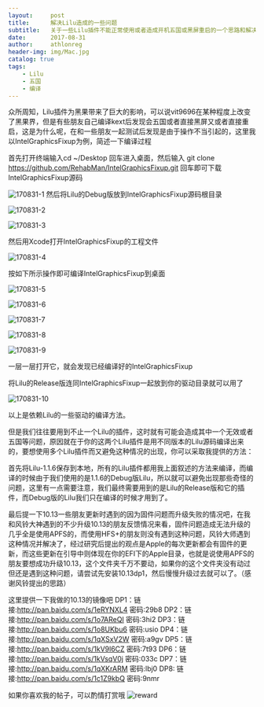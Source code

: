 ```yaml
---
layout:     post
title:      解决Lilu造成的一些问题
subtitle:   关于一些Lilu插件不能正常使用或者造成开机五国或黑屏重启的一个思路和解决办法
date:       2017-08-31
author:     athlonreg
header-img: img/Mac.jpg
catalog: true
tags:
    - Lilu
    - 五国
    - 编译
---
```



众所周知，Lilu插件为黑果带来了巨大的影响，可以说vit9696在某种程度上改变了黑果界，但是有些朋友自己编译kext后发现会五国或者直接黑屏又或者直接重启，这是为什么呢，在和一些朋友一起测试后发现是由于操作不当引起的，这里我以IntelGraphicsFixup为例，简述一下编译过程

首先打开终端输入cd ~/Desktop 回车进入桌面，然后输入 git clone https://github.com/RehabMan/IntelGraphicsFixup.git 回车即可下载IntelGraphicsFixup源码

![170831-1](http://ovefvi4g3.bkt.clouddn.com/170831-1-1.png)
然后将Lilu的Debug版放到IntelGraphicsFixup源码根目录

![170831-2](http://ovefvi4g3.bkt.clouddn.com/170831-2-1.png)

![170831-3](http://ovefvi4g3.bkt.clouddn.com/170831-3-1.png)

然后用Xcode打开IntelGraphicsFixup的工程文件

![170831-4](http://ovefvi4g3.bkt.clouddn.com/170831-4-1.png)

按如下所示操作即可编译IntelGraphicsFixup到桌面

![170831-5](http://ovefvi4g3.bkt.clouddn.com/170831-5-1.png)

![170831-6](http://ovefvi4g3.bkt.clouddn.com/170831-6-1.png)

![170831-7](http://ovefvi4g3.bkt.clouddn.com/170831-7-1.png)

![170831-8](http://ovefvi4g3.bkt.clouddn.com/170831-8-1.png)

![170831-9](http://ovefvi4g3.bkt.clouddn.com/170831-9-1.png)

一层一层打开它，就会发现已经编译好的IntelGraphicsFixup

将Lilu的Release版连同IntelGraphicsFixup一起放到你的驱动目录就可以用了

![170831-10](http://ovefvi4g3.bkt.clouddn.com/170831-10-1.png)

以上是依赖Lilu的一些驱动的编译方法。

但是我们往往要用到不止一个Lilu的插件，这时就有可能会造成其中一个无效或者五国等问题，原因就在于你的这两个Lilu插件是用不同版本的Lilu源码编译出来的，要想使用多个Lilu插件而又避免这种情况的出现，你可以采取我提供的方法：

首先将Lilu-1.1.6保存到本地，所有的Lilu插件都用我上面叙述的方法来编译，而编译的时候由于我们使用的是1.1.6的Debug版Lilu，所以就可以避免出现那些奇怪的问题，这里有一点需要注意，我们最终需要用到的是Lilu的Release版和它的插件，而Debug版的Lilu我们只在编译的时候才用到了。

最后提一下10.13一些朋友更新时遇到的因为固件问题而升级失败的情况吧，在我和风铃大神遇到的不少升级10.13的朋友反馈情况来看，固件问题造成无法升级的几乎全是使用APFS的，而使用HFS+的朋友则没有遇到这种问题，风铃大师遇到这种情况并解决了，经过研究后提出的观点是Apple的每次更新都会有固件的更新，而这些更新在引导中则体现在你的EFI下的Apple目录，也就是说使用APFS的朋友要想成功升级10.13，这个文件夹千万不要动，如果你的这个文件夹没有动过但还是遇到这种问题，请尝试先安装10.13dp1，然后慢慢升级过去就可以了。（感谢风铃提出的思路）

这里提供一下我做的10.13的镜像吧
DP1：链接:http://pan.baidu.com/s/1eRYNXL4  密码:29b8
DP2：链接:http://pan.baidu.com/s/1o7AReQI  密码:3hi2
DP3：链接:http://pan.baidu.com/s/1o8UKbu6  密码:usio
DP4：链接:http://pan.baidu.com/s/1qXSxV2W  密码:a9gv
DP5：链接:http://pan.baidu.com/s/1kV9l6CZ  密码:7t93
DP6：链接:http://pan.baidu.com/s/1kVsqV0j  密码:033c
DP7：链接:http://pan.baidu.com/s/1qXKrARM  密码:lbj0
DP8: 链接:http://pan.baidu.com/s/1c1Z9kbQ  密码:9nmr



如果你喜欢我的帖子，可以酌情打赏哦
![reward](http://ovefvi4g3.bkt.clouddn.com/reward-1.jpg)
